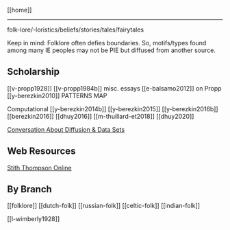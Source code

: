 [[home]]

---

folk-lore/-loristics/beliefs/stories/tales/fairytales

Keep in mind: Folklore often defies boundaries. So, motifs/types found among many IE peoples may not be PIE but diffused from another source.

## Scholarship
[[v-propp1928]]
[[v-propp1984b]] misc. essays
[[e-balsamo2012]] on Propp
[[y-berezkin2010]] PATTERNS MAP

Computational
[[y-berezkin2014b]]
[[y-berezkin2015]]
[[y-berezkin2016b]]
[[berezkin2016]]
[[dhuy2016]]
[[m-thuillard-et2018]]
[[dhuy2020]]

[Conversation About Diffusion & Data Sets](https://www.pnas.org/content/114/41/E8555)



## Web Resources
[Stith Thompson Online](http://storyseeds.org/storysearch/?search-text=spring)


## By Branch
[[folklore]]
[[dutch-folk]]
[[russian-folk]]
[[celtic-folk]]
[[indian-folk]]

[[l-wimberly1928]]